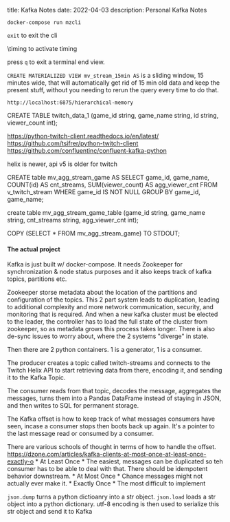 title: Kafka Notes
date: 2022-04-03
description: Personal Kafka Notes

`docker-compose run mzcli`

`exit` to exit the cli

\timing to activate timing

press `q` to exit a terminal end view.

`CREATE MATERIALIZED VIEW mv_stream_15min AS` is a sliding window, 15 minutes wide, that will automatically
get rid of 15 min old data and keep the present stuff, without you needing to rerun the query every time to do that.

`http://localhost:6875/hierarchical-memory`


CREATE TABLE twitch_data_1 (game_id string, game_name string, id string, viewer_count int);

https://python-twitch-client.readthedocs.io/en/latest/
https://github.com/tsifrer/python-twitch-client
https://github.com/confluentinc/confluent-kafka-python

helix is newer, api v5 is older for twitch

CREATE table mv_agg_stream_game AS
SELECT game_id,
       game_name,
       COUNT(id) AS cnt_streams,
       SUM(viewer_count) AS agg_viewer_cnt
FROM v_twitch_stream
WHERE game_id IS NOT NULL
GROUP BY game_id, game_name;

create table mv_agg_stream_game_table (game_id string, game_name string, cnt_streams string, agg_viewer_cnt int);

COPY (SELECT * FROM mv_agg_stream_game) TO STDOUT;


#### The actual project
Kafka is just built w/ docker-compose.  It needs Zookeeper for synchronization & node status purposes and it also keeps track of kafka topics, partitions etc.

Zookeeper storse metadata about the location of the partitions and configuration of the topics.  This 2 part system leads to duplication, leading to additional complexity and more network communication, security, and monitoring that is required.  And when a new kafka cluster must be elected to the leader, the controller has to load the full state of the cluster from zookeeper, so as metadata grows this process takes longer.  There is also de-sync issues to worry about, where the 2 systems "diverge" in state.

Then there are 2 python containers.  1 is a generator, 1 is a consumer.

The producer creates a topic called twitch-streams and connects to the Twitch Helix API to start retrieving data from there, encoding it, and sending it to the Kafka Topic.

The consumer reads from that topic, decodes the message, aggregates the messages, turns them into a Pandas DataFrame instead of staying in JSON, and then writes to SQL for permanent storage.

The Kafka offset is how to keep track of what messages consumers have seen, incase a consumer stops then boots back up again.  It's a pointer to the last message read or consumed by a consumer.

There are various schools of thought in terms of how to handle the offset.  
https://dzone.com/articles/kafka-clients-at-most-once-at-least-once-exactly-o
    * At Least Once
      * The easiest, messages can be duplicated so teh consumer has to be able to deal with that.  There should be idempotent behavior downstream.
    * At Most Once
      * Chance messages might not actually ever make it.
    * Exactly Once
      * The most difficult to implement

`json.dump` turns a python dictioanry into a str object.
`json.load` loads a str object into a python dictionary.
utf-8 encoding is then used to serialize this str object and send it to Kafka